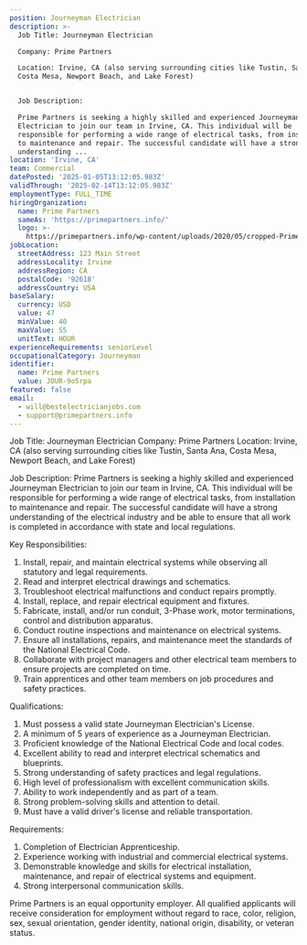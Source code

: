 ```yaml
---
position: Journeyman Electrician
description: >-
  Job Title: Journeyman Electrician

  Company: Prime Partners

  Location: Irvine, CA (also serving surrounding cities like Tustin, Santa Ana,
  Costa Mesa, Newport Beach, and Lake Forest)


  Job Description:

  Prime Partners is seeking a highly skilled and experienced Journeyman
  Electrician to join our team in Irvine, CA. This individual will be
  responsible for performing a wide range of electrical tasks, from installation
  to maintenance and repair. The successful candidate will have a strong
  understanding ...
location: 'Irvine, CA'
team: Commercial
datePosted: '2025-01-05T13:12:05.983Z'
validThrough: '2025-02-14T13:12:05.983Z'
employmentType: FULL_TIME
hiringOrganization:
  name: Prime Partners
  sameAs: 'https://primepartners.info/'
  logo: >-
    https://primepartners.info/wp-content/uploads/2020/05/cropped-Prime-Partners-Logo-NO-BG-1-1.png
jobLocation:
  streetAddress: 123 Main Street
  addressLocality: Irvine
  addressRegion: CA
  postalCode: '92618'
  addressCountry: USA
baseSalary:
  currency: USD
  value: 47
  minValue: 40
  maxValue: 55
  unitText: HOUR
experienceRequirements: seniorLevel
occupationalCategory: Journeyman
identifier:
  name: Prime Partners
  value: JOUR-9o5rpa
featured: false
email:
  - will@bestelectricianjobs.com
  - support@primepartners.info
---
```




Job Title: Journeyman Electrician
Company: Prime Partners
Location: Irvine, CA (also serving surrounding cities like Tustin, Santa Ana, Costa Mesa, Newport Beach, and Lake Forest)

Job Description:
Prime Partners is seeking a highly skilled and experienced Journeyman Electrician to join our team in Irvine, CA. This individual will be responsible for performing a wide range of electrical tasks, from installation to maintenance and repair. The successful candidate will have a strong understanding of the electrical industry and be able to ensure that all work is completed in accordance with state and local regulations.

Key Responsibilities:
1. Install, repair, and maintain electrical systems while observing all statutory and legal requirements.
2. Read and interpret electrical drawings and schematics.
3. Troubleshoot electrical malfunctions and conduct repairs promptly.
4. Install, replace, and repair electrical equipment and fixtures.
5. Fabricate, install, and/or run conduit, 3-Phase work, motor terminations, control and distribution apparatus.
6. Conduct routine inspections and maintenance on electrical systems.
7. Ensure all installations, repairs, and maintenance meet the standards of the National Electrical Code.
8. Collaborate with project managers and other electrical team members to ensure projects are completed on time.
9. Train apprentices and other team members on job procedures and safety practices.

Qualifications:
1. Must possess a valid state Journeyman Electrician's License.
2. A minimum of 5 years of experience as a Journeyman Electrician.
3. Proficient knowledge of the National Electrical Code and local codes.
4. Excellent ability to read and interpret electrical schematics and blueprints.
5. Strong understanding of safety practices and legal regulations.
6. High level of professionalism with excellent communication skills.
7. Ability to work independently and as part of a team.
8. Strong problem-solving skills and attention to detail.
9. Must have a valid driver's license and reliable transportation.

Requirements:
1. Completion of Electrician Apprenticeship.
2. Experience working with industrial and commercial electrical systems.
3. Demonstrable knowledge and skills for electrical installation, maintenance, and repair of electrical systems and equipment.
4. Strong interpersonal communication skills.

Prime Partners is an equal opportunity employer. All qualified applicants will receive consideration for employment without regard to race, color, religion, sex, sexual orientation, gender identity, national origin, disability, or veteran status.

